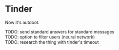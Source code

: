 # Tinder

Now it's autobot.

TODO: send standard answers for standard messages<br/>
TODO: option to filter users (neural network)<br/>
TODO: research the thing with tinder's timeout<br/>
